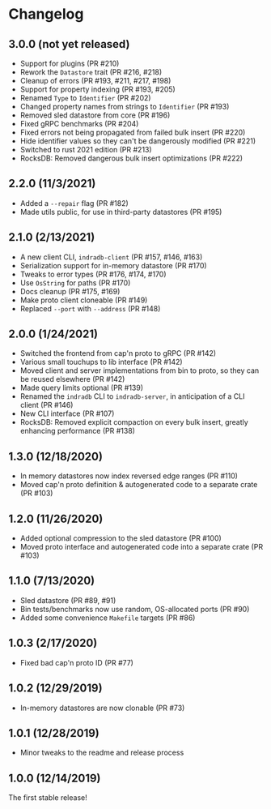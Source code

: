 # Changelog

## 3.0.0 (not yet released)

* Support for plugins (PR #210)
* Rework the `Datastore` trait (PR #216, #218)
* Cleanup of errors (PR #193, #211, #217, #198)
* Support for property indexing (PR #193, #205)
* Renamed `Type` to `Identifier` (PR #202)
* Changed property names from strings to `Identifier` (PR #193)
* Removed sled datastore from core (PR #196)
* Fixed gRPC benchmarks (PR #204)
* Fixed errors not being propagated from failed bulk insert (PR #220)
* Hide identifier values so they can't be dangerously modified (PR #221)
* Switched to rust 2021 edition (PR #213)
* RocksDB: Removed dangerous bulk insert optimizations (PR #222)

## 2.2.0 (11/3/2021)

* Added a `--repair` flag (PR #182)
* Made utils public, for use in third-party datastores (PR #195)

## 2.1.0 (2/13/2021)

* A new client CLI, `indradb-client` (PR #157, #146, #163)
* Serialization support for in-memory datastore (PR #170)
* Tweaks to error types (PR #176, #174, #170)
* Use `OsString` for paths (PR #170)
* Docs cleanup (PR #175, #169)
* Make proto client cloneable (PR #149)
* Replaced `--port` with `--address` (PR #148)

## 2.0.0 (1/24/2021)

* Switched the frontend from cap'n proto to gRPC (PR #142)
* Various small touchups to lib interface (PR #142)
* Moved client and server implementations from bin to proto, so they can be reused elsewhere (PR #142)
* Made query limits optional (PR #139)
* Renamed the `indradb` CLI to `indradb-server`, in anticipation of a CLI client (PR #146)
* New CLI interface (PR #107)
* RocksDB: Removed explicit compaction on every bulk insert, greatly enhancing performance (PR #138)

## 1.3.0 (12/18/2020)

* In memory datastores now index reversed edge ranges (PR #110)
* Moved cap'n proto definition & autogenerated code to a separate crate (PR #103)

## 1.2.0 (11/26/2020)

* Added optional compression to the sled datastore (PR #100)
* Moved proto interface and autogenerated code into a separate crate (PR #103)

## 1.1.0 (7/13/2020)

* Sled datastore (PR #89, #91)
* Bin tests/benchmarks now use random, OS-allocated ports (PR #90)
* Added some convenience `Makefile` targets (PR #86)

## 1.0.3 (2/17/2020)

* Fixed bad cap'n proto ID (PR #77)

## 1.0.2 (12/29/2019)

* In-memory datastores are now clonable (PR #73)

## 1.0.1 (12/28/2019)

* Minor tweaks to the readme and release process

## 1.0.0 (12/14/2019)

The first stable release!
